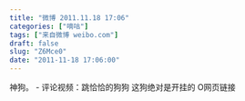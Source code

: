 ```yaml
---
title: "微博 2011.11.18 17:06"
categories: ["嘀咕"]
tags: ["来自微博 weibo.com"]
draft: false
slug: "Z6Mce0"
date: "2011-11-18 17:06:00"
---
```


<p>神狗。 - 评论视频：跳恰恰的狗狗 这狗绝对是开挂的 O网页链接 ​​​​</p>
